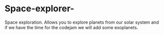 # Space-explorer-
Space exploration. Allows you to explore planets from our solar system and if we have the time for the codejam we will add some exoplanets.
